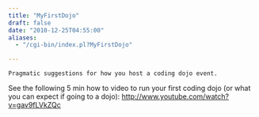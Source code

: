 ```yaml
---
title: "MyFirstDojo"
draft: false
date: "2010-12-25T04:55:00"
aliases:
  - "/cgi-bin/index.pl?MyFirstDojo"

---
```

    Pragmatic suggestions for how you host a coding dojo event.

See the following 5 min how to video to run your first coding dojo (or
what you can expect if going to a dojo):
<http://www.youtube.com/watch?v=gav9fLVkZQc>
